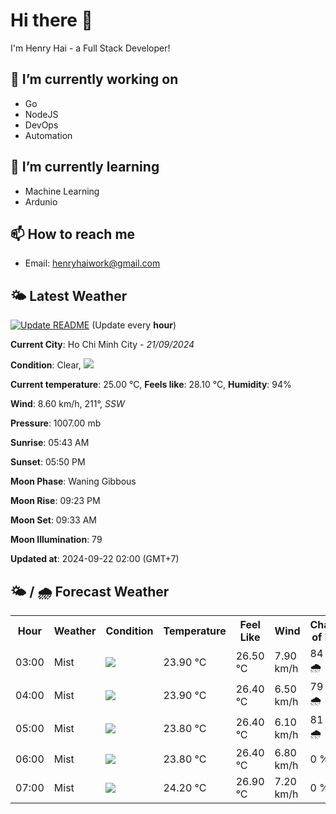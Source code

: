 # Hi there 👋

I'm Henry Hai - a Full Stack Developer!

## 🔭 I’m currently working on

- Go
- NodeJS
- DevOps
- Automation

## 🌱 I’m currently learning

- Machine Learning
- Ardunio

## 📫 How to reach me

- Email: <henryhaiwork@gmail.com>

## 🌤️ Latest Weather
[![Update README](https://github.com/henry0hai/henry0hai/actions/workflows/udpateReadme.yml/badge.svg)](https://github.com/henry0hai/henry0hai/actions/workflows/udpateReadme.yml)
(Update every **hour**)
<!-- CURRENT_WEATHER:START -->
**Current City**: Ho Chi Minh City - *21/09/2024*

**Condition**: Clear, <img src="https://cdn.weatherapi.com/weather/64x64/night/113.png"/>

**Current temperature**: 25.00 °C, **Feels like**: 28.10 °C, **Humidity**: 94%

**Wind**: 8.60 km/h, 211°, *SSW*

**Pressure**: 1007.00 mb

**Sunrise**: 05:43 AM

**Sunset**: 05:50 PM

**Moon Phase**: Waning Gibbous

**Moon Rise**: 09:23 PM

**Moon Set**: 09:33 AM

**Moon Illumination**: 79

**Updated at**: 2024-09-22 02:00 (GMT+7)<!-- CURRENT_WEATHER:END -->

## 🌤️ / 🌧️ Forecast Weather
<!-- FORECAST_WEATHER:START -->
<table>
		<tr>
			<th>Hour</th>
			<th>Weather</th>
			<th>Condition</th>
			<th>Temperature</th>
			<th>Feel Like</th>
			<th>Wind</th>
			<th>Chance of Rain</th>
		</tr>
				<tr>
					<td>03:00</td>
					<td>Mist</td>
					<td><img src='https://cdn.weatherapi.com/weather/64x64/night/143.png'/></td>
					<td>23.90 °C</td>
					<td>26.50 °C</td>
					<td>7.90 km/h</td>
					<td>84 % 🌧️</td>
				</tr>
				<tr>
					<td>04:00</td>
					<td>Mist</td>
					<td><img src='https://cdn.weatherapi.com/weather/64x64/night/143.png'/></td>
					<td>23.90 °C</td>
					<td>26.40 °C</td>
					<td>6.50 km/h</td>
					<td>79 % 🌧️</td>
				</tr>
				<tr>
					<td>05:00</td>
					<td>Mist</td>
					<td><img src='https://cdn.weatherapi.com/weather/64x64/night/143.png'/></td>
					<td>23.80 °C</td>
					<td>26.40 °C</td>
					<td>6.10 km/h</td>
					<td>81 % 🌧️</td>
				</tr>
				<tr>
					<td>06:00</td>
					<td>Mist</td>
					<td><img src='https://cdn.weatherapi.com/weather/64x64/day/143.png'/></td>
					<td>23.80 °C</td>
					<td>26.40 °C</td>
					<td>6.80 km/h</td>
					<td>0 %</td>
				</tr>
				<tr>
					<td>07:00</td>
					<td>Mist</td>
					<td><img src='https://cdn.weatherapi.com/weather/64x64/day/143.png'/></td>
					<td>24.20 °C</td>
					<td>26.90 °C</td>
					<td>7.20 km/h</td>
					<td>0 %</td>
				</tr>
</table>
<!-- FORECAST_WEATHER:END -->
